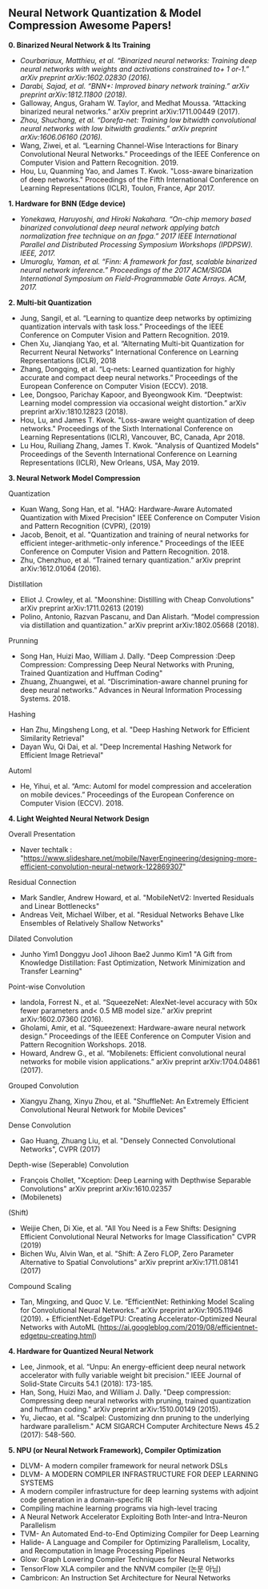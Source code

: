 ## Neural Network Quantization & Model Compression Awesome Papers!
**0. Binarized Neural Network & Its Training**
 - *Courbariaux, Matthieu, et al. “Binarized neural networks: Training deep neural networks with weights and activations constrained to+ 1 or-1.” arXiv preprint arXiv:1602.02830 (2016).*
 - *Darabi, Sajad, et al. “BNN+: Improved binary network training.” arXiv preprint arXiv:1812.11800 (2018).*
 - Galloway, Angus, Graham W. Taylor, and Medhat Moussa. “Attacking binarized neural networks.” arXiv preprint arXiv:1711.00449 (2017).
 - *Zhou, Shuchang, et al. “Dorefa-net: Training low bitwidth convolutional neural networks with low bitwidth gradients.” arXiv preprint arXiv:1606.06160 (2016).*  
 - Wang, Ziwei, et al. “Learning Channel-Wise Interactions for Binary Convolutional Neural Networks.” Proceedings of the IEEE Conference on Computer Vision and Pattern Recognition. 2019.
 - Hou, Lu, Quanming Yao, and James T. Kwok. "Loss-aware binarization of deep networks." Proceedings of the Fifth International Conference on Learning Representations (ICLR), Toulon, France, Apr 2017.

**1. Hardware for BNN (Edge device)**
 - *Yonekawa, Haruyoshi, and Hiroki Nakahara. “On-chip memory based binarized convolutional deep neural network applying batch normalization free technique on an fpga.” 2017 IEEE International Parallel and Distributed Processing Symposium Workshops (IPDPSW). IEEE, 2017.* 
 - *Umuroglu, Yaman, et al. “Finn: A framework for fast, scalable binarized neural network inference.” Proceedings of the 2017 ACM/SIGDA International Symposium on Field-Programmable Gate Arrays. ACM, 2017.*

**2. Multi-bit Quantization** 
 - Jung, Sangil, et al. “Learning to quantize deep networks by optimizing quantization intervals with task loss.” Proceedings of the IEEE Conference on Computer Vision and Pattern Recognition. 2019.
 -  Chen Xu, Jianqiang Yao, et al. “Alternating Multi-bit Quantization for Recurrent Neural Networks” International Conference on Learning Representations (ICLR), 2018
 - Zhang, Dongqing, et al. “Lq-nets: Learned quantization for highly accurate and compact deep neural networks.” Proceedings of the European Conference on Computer Vision (ECCV). 2018.
 - Lee, Dongsoo, Parichay Kapoor, and Byeongwook Kim. “Deeptwist: Learning model compression via occasional weight distortion.” arXiv preprint arXiv:1810.12823 (2018).
 - Hou, Lu, and James T. Kwok. "Loss-aware weight quantization of deep networks." Proceedings of the Sixth International Conference on Learning Representations (ICLR), Vancouver, BC, Canada, Apr 2018.
 - Lu Hou, Ruiliang Zhang, James T. Kwok. "Analysis of Quantized Models" Proceedings of the Seventh International Conference on Learning Representations (ICLR), New Orleans, USA, May 2019.

**3. Neural Network Model Compression**

Quantization
- Kuan Wang, Song Han, et al. "HAQ: Hardware-Aware Automated Quantization with Mixed Precision" IEEE Conference on Computer Vision and Pattern Recognition (CVPR), (2019)
- Jacob, Benoit, et al. "Quantization and training of neural networks for efficient integer-arithmetic-only inference." Proceedings of the IEEE Conference on Computer Vision and Pattern Recognition. 2018.
- Zhu, Chenzhuo, et al. “Trained ternary quantization.” arXiv preprint arXiv:1612.01064 (2016).

Distillation
- Elliot J. Crowley, et al. "Moonshine: Distilling with Cheap Convolutions" arXiv preprint arXiv:1711.02613 (2019)
- Polino, Antonio, Razvan Pascanu, and Dan Alistarh. “Model compression via distillation and quantization.” arXiv preprint arXiv:1802.05668 (2018).
 
Prunning
- Song Han, Huizi Mao, William J. Dally. "Deep Compression :Deep Compression: Compressing Deep Neural Networks with Pruning, Trained Quantization and Huffman Coding"
- Zhuang, Zhuangwei, et al. “Discrimination-aware channel pruning for deep neural networks.” Advances in Neural Information Processing Systems. 2018.

Hashing
- Han Zhu, Mingsheng Long, et al. "Deep Hashing Network for Efficient Similarity Retrieval"
- Dayan Wu, Qi Dai, et al. "Deep Incremental Hashing Network for Efficient Image Retrieval"

Automl
- He, Yihui, et al. “Amc: Automl for model compression and acceleration on mobile devices.” Proceedings of the European Conference on Computer Vision (ECCV). 2018.

**4. Light Weighted Neural Network Design**
 
 Overall Presentation
 - Naver techtalk : "https://www.slideshare.net/mobile/NaverEngineering/designing-more-efficient-convolution-neural-network-122869307"
 
 Residual Connection
 - Mark Sandler, Andrew Howard, et al. "MobileNetV2: Inverted Residuals and Linear Bottlenecks"
 - Andreas Veit, Michael Wilber, et al. "Residual Networks Behave LIke Ensembles of Relatively Shallow Networks"
 
 Dilated Convolution
  - Junho Yim1 Donggyu Joo1 Jihoon Bae2 Junmo Kim1 "A Gift from Knowledge Distillation: Fast Optimization, Network Minimization and Transfer Learning"
  
 Point-wise Convolution
  - Iandola, Forrest N., et al. “SqueezeNet: AlexNet-level accuracy with 50x fewer parameters and< 0.5 MB model size.” arXiv preprint arXiv:1602.07360 (2016).
  - Gholami, Amir, et al. “Squeezenext: Hardware-aware neural network design.” Proceedings of the IEEE Conference on Computer Vision and Pattern Recognition Workshops. 2018.
  - Howard, Andrew G., et al. “Mobilenets: Efficient convolutional neural networks for mobile vision applications.” arXiv preprint arXiv:1704.04861 (2017).
 
 Grouped Convolution
 - Xiangyu Zhang, Xinyu Zhou, et al. "ShuffleNet: An Extremely Efficient Convolutional Neural Network for Mobile Devices"
 
 Dense Convolution
 - Gao Huang, Zhuang Liu, et al. "Densely Connected Convolutional Networks", CVPR (2017)
 
 Depth-wise (Seperable) Convolution
 - François Chollet, "Xception: Deep Learning with Depthwise Separable Convolutions" arXiv preprint arXiv:1610.02357 
 - (Mobilenets)
 
 (Shift)
 - Weijie Chen, Di Xie, et al. "All You Need is a Few Shifts: Designing Efficient Convolutional Neural Networks for Image Classification" CVPR (2019)
 - Bichen Wu, Alvin Wan, et al. "Shift: A Zero FLOP, Zero Parameter Alternative to Spatial Convolutions" arXiv preprint arXiv:1711.08141 (2017)
 
 Compound Scaling
- Tan, Mingxing, and Quoc V. Le. “EfficientNet: Rethinking Model Scaling for Convolutional Neural Networks.” arXiv preprint arXiv:1905.11946 (2019). + EfficientNet-EdgeTPU: Creating Accelerator-Optimized Neural Networks with AutoML (https://ai.googleblog.com/2019/08/efficientnet-edgetpu-creating.html)


  
**4. Hardware for Quantized Neural Network**
 - Lee, Jinmook, et al. “Unpu: An energy-efficient deep neural network accelerator with fully variable weight bit precision.” IEEE Journal of Solid-State Circuits 54.1 (2018): 173-185.
 - Han, Song, Huizi Mao, and William J. Dally. "Deep compression: Compressing deep neural networks with pruning, trained quantization and huffman coding." arXiv preprint arXiv:1510.00149 (2015).
 - Yu, Jiecao, et al. "Scalpel: Customizing dnn pruning to the underlying hardware parallelism." ACM SIGARCH Computer Architecture News 45.2 (2017): 548-560.

 **5. NPU (or Neural Network Framework), Compiler Optimization**
- DLVM- A modern compiler framework for neural network DSLs
- DLVM- A MODERN COMPILER INFRASTRUCTURE FOR DEEP LEARNING SYSTEMS
-  A modern compiler infrastructure for deep learning systems with adjoint code generation in a domain-specific IR
- Compiling machine learning programs via high-level tracing
- A Neural Network Accelerator Exploiting Both Inter-and Intra-Neuron Parallelism
- TVM- An Automated End-to-End Optimizing Compiler for Deep Learning
- Halide- A Language and Compiler for Optimizing Parallelism, Locality, and Recomputation in Image Processing Pipelines
- Glow: Graph Lowering Compiler Techniques for Neural Networks
- TensorFlow XLA compiler and the NNVM compiler (논문 아님) 
- Cambricon: An Instruction Set Architecture for Neural Networks
